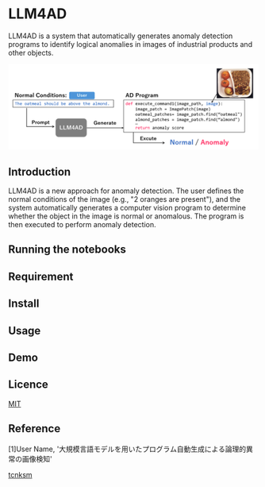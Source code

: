 # LLM4AD
LLM4AD is a system that automatically generates anomaly detection programs to identify logical anomalies in images of industrial products and other objects.

![概要図](.asset/teaser.png)

## Introduction
LLM4AD is a new approach for anomaly detection.
The user defines the normal conditions of the image (e.g., "2 oranges are present"), and the system automatically generates a computer vision program to determine whether the object in the image is normal or anomalous. The program is then executed to perform anomaly detection.

## Running the notebooks


## Requirement

## Install

## Usage

## Demo

## Licence                                                                                              

[MIT](https://github.com/tcnksm/tool/blob/master/LICENCE)

## Reference
[1]User Name, '大規模言語モデルを用いたプログラム自動生成による論理的異常の画像検知'

[tcnksm](https://github.com/tcnksm)